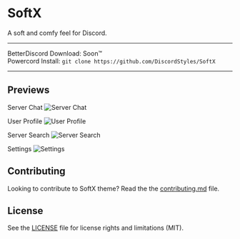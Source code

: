 # SoftX

A soft and comfy feel for Discord.

- - -
BetterDiscord Download: Soon:tm:  
Powercord Install: `git clone https://github.com/DiscordStyles/SoftX`
- - -

## Previews

Server Chat
![Server Chat](https://i.imgur.com/E57gF3L.png)

User Profile
![User Profile](https://i.imgur.com/01NlcPc.png)

Server Search
![Server Search](https://i.imgur.com/nqgmfT0.png)

Settings
![Settings](https://i.imgur.com/KEC161G.png)

## Contributing

Looking to contribute to SoftX theme? Read the the [contributing.md](https://github.com/DiscordStyles/SoftX/blob/master/CONTRIBUTING.md) file.

## License

See the [LICENSE](https://github.com/DiscordStyles/SoftX/blob/master/LICENSE.md) file for license rights and limitations (MIT).